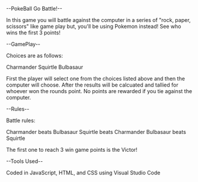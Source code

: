 --PokeBall Go Battle!--

In this game you will battle against the computer in a series of "rock, paper, scissors" like game play but, you'll be using Pokemon instead! See who wins the first 3 points!

--GamePlay--

Choices are as follows:

Charmander
Squirtle
Bulbasaur

First the player will select one from the choices listed above and then the computer will choose. After the results will be calcuated and tallied for whoever won the rounds point. No points are rewarded if you tie against the computer.

--Rules--

Battle rules:

Charmander beats Bulbasaur
Squirtle beats Charmander
Bulbasaur beats Squirtle

 The first one to reach 3 win game points is the Victor!



 --Tools Used--

Coded in JavaScript, HTML, and CSS using Visual Studio Code

